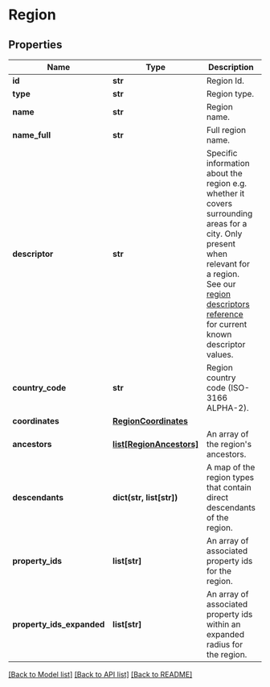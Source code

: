 # Region

## Properties
Name | Type | Description | Notes
------------ | ------------- | ------------- | -------------
**id** | **str** | Region Id. | [optional] 
**type** | **str** | Region type. | [optional] 
**name** | **str** | Region name. | [optional] 
**name_full** | **str** | Full region name. | [optional] 
**descriptor** | **str** | Specific information about the region e.g. whether it covers surrounding areas for a city. Only present when relevant for a region. See our [region descriptors reference](https://developer.expediapartnersolutions.com/reference/geography-reference-lists-2-2/) for current known descriptor values. | [optional] 
**country_code** | **str** | Region country code (ISO-3166 ALPHA-2). | [optional] 
**coordinates** | [**RegionCoordinates**](RegionCoordinates.md) |  | [optional] 
**ancestors** | [**list[RegionAncestors]**](RegionAncestors.md) | An array of the region&#39;s ancestors. | [optional] 
**descendants** | **dict(str, list[str])** | A map of the region types that contain direct descendants of the region. | [optional] 
**property_ids** | **list[str]** | An array of associated property ids for the region. | [optional] 
**property_ids_expanded** | **list[str]** | An array of associated property ids within an expanded radius for the region. | [optional] 

[[Back to Model list]](../README.md#documentation-for-models) [[Back to API list]](../README.md#documentation-for-api-endpoints) [[Back to README]](../README.md)


